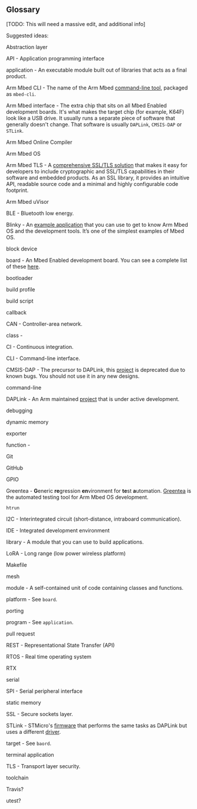 ## Glossary

[TODO: This will need a massive edit, and additional info]

Suggested ideas:

Abstraction layer

API - Application programming interface

application - An executable module built out of libraries that acts as a final product.

Arm Mbed CLI - The name of the Arm Mbed [command-line tool](cli.md), packaged as `mbed-cli`.

Arm Mbed interface - The extra chip that sits on all Mbed Enabled development boards. It's what makes the target chip (for example, K64F) look like a USB drive. It usually runs a separate piece of software that generally doesn't change. That software is usually `DAPLink`, `CMSIS-DAP` or `STLink`.

Arm Mbed Online Compiler

Arm Mbed OS

Arm Mbed TLS - A [comprehensive SSL/TLS solution](/docs/v5.4/reference/api-references.html#arm-mbed-tls) that makes it easy for developers to include cryptographic and SSL/TLS capabilities in their software and embedded products. As an SSL library, it provides an intuitive API, readable source code and a minimal and highly configurable code footprint.

Arm Mbed uVisor

BLE - Bluetooth low energy.

Blinky - An [example application](/docs/v5.4/tutorials/your-first-arm-mbed-application.html) that you can use to get to know Arm Mbed OS and the development tools. It’s one of the simplest examples of Mbed OS.

block device

board - An Mbed Enabled development board. You can see a complete list of these [here](https://developer.mbed.org/platforms/).

bootloader

build profile

build script

callback

CAN - Controller-area network.

class - 

CI - Continuous integration.

CLI - Command-line interface. 

CMSIS-DAP - The precursor to DAPLink, this [project](https://github.com/mbedmicro/cmsis-dap) is deprecated due to known bugs. You should not use it in any new designs.

command-line

DAPLink - An Arm maintained [project](https://github.com/mbedmicro/DAPLink) that is under active development.

debugging

dynamic memory

exporter

function - 

Git

GitHub

GPIO

Greentea - **G**eneric **re**gression **en**vironment for **te**st **a**utomation. [Greentea](/docs/v5.4/tools/testing-1.html#greentea---test-automation-for-arm-mbed) is the automated testing tool for Arm Mbed OS development.

`htrun`

I2C - Interintegrated circuit (short-distance, intraboard communication).

IDE - Integrated development environment

library - A module that you can use to build applications.

LoRA - Long range (low power wireless platform)

Makefile

mesh

module - A self-contained unit of code containing classes and functions.

platform - See `board`.

porting

program - See `application`.

pull request

REST - Representational State Transfer (API)

RTOS - Real time operating system

RTX

serial

SPI - Serial peripheral interface

static memory

SSL - Secure sockets layer.

STLink - STMicro's [firmware](http://www.st.com/content/st_com/en/products/embedded-software/development-tool-software/stsw-link007.html) that performs the same tasks as DAPLink but uses a different [driver](http://www.st.com/content/st_com/en/products/embedded-software/development-tool-software/stsw-link009.html).

target - See `baord`.

terminal application

TLS - Transport layer security.

toolchain

Travis?

utest?
